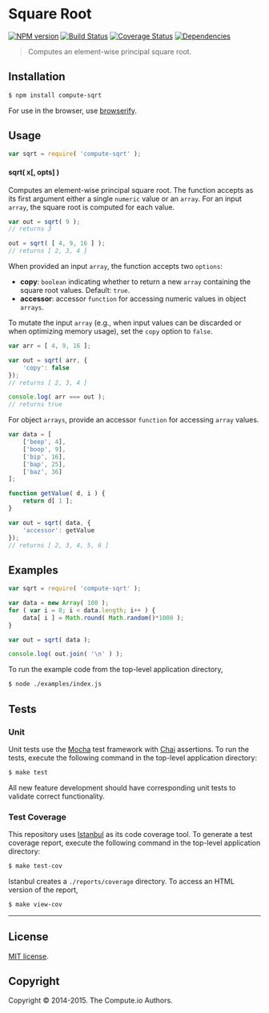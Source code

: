 Square Root
===
[![NPM version][npm-image]][npm-url] [![Build Status][travis-image]][travis-url] [![Coverage Status][coveralls-image]][coveralls-url] [![Dependencies][dependencies-image]][dependencies-url]

> Computes an element-wise principal square root.


## Installation

``` bash
$ npm install compute-sqrt
```

For use in the browser, use [browserify](https://github.com/substack/node-browserify).


## Usage

``` javascript
var sqrt = require( 'compute-sqrt' );
```

#### sqrt( x[, opts] )

Computes an element-wise principal square root. The function accepts as its first argument either a single `numeric` value or an `array`. For an input `array`, the square root is computed for each value.

``` javascript
var out = sqrt( 9 );
// returns 3

out = sqrt( [ 4, 9, 16 ] );
// returns [ 2, 3, 4 ]
```

When provided an input `array`, the function accepts two `options`:

*  __copy__: `boolean` indicating whether to return a new `array` containing the square root values. Default: `true`.
*  __accessor__: accessor `function` for accessing numeric values in object `arrays`.

To mutate the input `array` (e.g., when input values can be discarded or when optimizing memory usage), set the `copy` option to `false`.

``` javascript
var arr = [ 4, 9, 16 ];

var out = sqrt( arr, {
	'copy': false
});
// returns [ 2, 3, 4 ]

console.log( arr === out );
// returns true
```

For object `arrays`, provide an accessor `function` for accessing `array` values.

``` javascript
var data = [
	['beep', 4],
	['boop', 9],
	['bip', 16],
	['bap', 25],
	['baz', 36]
];

function getValue( d, i ) {
	return d[ 1 ];
}

var out = sqrt( data, {
	'accessor': getValue
});
// returns [ 2, 3, 4, 5, 6 ]
```




## Examples

``` javascript
var sqrt = require( 'compute-sqrt' );

var data = new Array( 100 );
for ( var i = 0; i < data.length; i++ ) {
	data[ i ] = Math.round( Math.random()*1000 );
}

var out = sqrt( data );

console.log( out.join( '\n' ) );
```

To run the example code from the top-level application directory,

``` bash
$ node ./examples/index.js
```



## Tests

### Unit

Unit tests use the [Mocha](http://mochajs.org) test framework with [Chai](http://chaijs.com) assertions. To run the tests, execute the following command in the top-level application directory:

``` bash
$ make test
```

All new feature development should have corresponding unit tests to validate correct functionality.


### Test Coverage

This repository uses [Istanbul](https://github.com/gotwarlost/istanbul) as its code coverage tool. To generate a test coverage report, execute the following command in the top-level application directory:

``` bash
$ make test-cov
```

Istanbul creates a `./reports/coverage` directory. To access an HTML version of the report,

``` bash
$ make view-cov
```


---
## License

[MIT license](http://opensource.org/licenses/MIT). 


## Copyright

Copyright &copy; 2014-2015. The Compute.io Authors.


[npm-image]: http://img.shields.io/npm/v/compute-sqrt.svg
[npm-url]: https://npmjs.org/package/compute-sqrt

[travis-image]: http://img.shields.io/travis/compute-io/sqrt/master.svg
[travis-url]: https://travis-ci.org/compute-io/sqrt

[coveralls-image]: https://img.shields.io/coveralls/compute-io/sqrt/master.svg
[coveralls-url]: https://coveralls.io/r/compute-io/sqrt?branch=master

[dependencies-image]: http://img.shields.io/david/compute-io/sqrt.svg
[dependencies-url]: https://david-dm.org/compute-io/sqrt

[dev-dependencies-image]: http://img.shields.io/david/dev/compute-io/sqrt.svg
[dev-dependencies-url]: https://david-dm.org/dev/compute-io/sqrt

[github-issues-image]: http://img.shields.io/github/issues/compute-io/sqrt.svg
[github-issues-url]: https://github.com/compute-io/sqrt/issues
